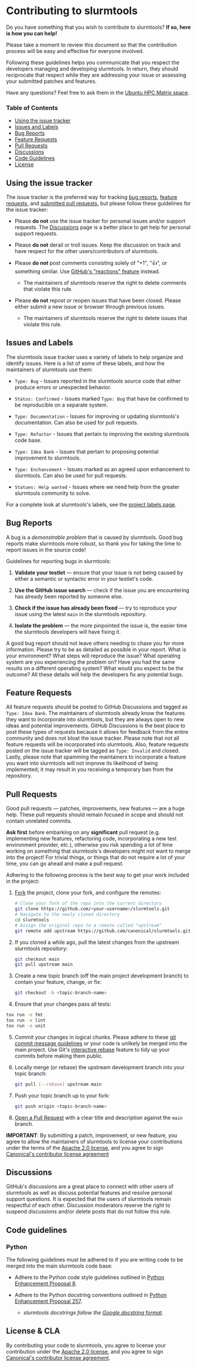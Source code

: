 # Contributing to slurmtools

Do you have something that you wish to contribute to slurmtools? **If so, here is how you can help!**

Please take a moment to review this document so that the contribution process will be easy and effective for everyone
involved.

Following these guidelines helps you communicate that you respect the developers managing and developing slurmtools. 
In return, they should reciprocate that respect while they are addressing your issue or assessing your submitted 
patches and features.

Have any questions? Feel free to ask them in the [Ubuntu HPC Matrix space](https://matrix.to/#/#ubuntu-hpc:matrix.org).

### Table of Contents

* [Using the issue tracker](#using-the-issue-tracker)
* [Issues and Labels](#issues-and-labels)
* [Bug Reports](#bug-reports)
* [Feature Requests](#feature-requests)
* [Pull Requests](#pull-requests)
* [Discussions](#discussions)
* [Code Guidelines](#code-guidelines)
* [License](#license--cla)

## Using the issue tracker

The issue tracker is the preferred way for tracking [bug reports](#bug-reports), [feature requests](#feature-requests),
and [submitted pull requests](#pull-requests), but please follow these guidelines for the issue tracker:

* Please **do not** use the issue tracker for personal issues and/or support requests. 
The [Discussions](#discussions) page is a better place to get help for personal support requests.

* Please **do not** derail or troll issues. Keep the discussion on track and have respect for the other 
users/contributors of slurmtools.

* Please **do not** post comments consisting solely of "+1", ":thumbsup:", or something similar. 
Use [GitHub's "reactions" feature](https://blog.github.com/2016-03-10-add-reactions-to-pull-requests-issues-and-comments/) 
instead.
  * The maintainers of slurmtools reserve the right to delete comments that violate this rule.

* Please **do not** repost or reopen issues that have been closed. Please either 
submit a new issue or browser through previous issues.
  * The maintainers of slurmtools reserve the right to delete issues that violate this rule.

## Issues and Labels

The slurmtools issue tracker uses a variety of labels to help organize and identify issues. 
Here is a list of some of these labels, and how the maintainers of slurmtools use them:

* `Type: Bug` - Issues reported in the slurmtools source code that either produce errors or unexpected behavior.

* `Status: Confirmed` - Issues marked `Type: Bug` that have be confirmed to be reproducible on a separate system.

* `Type: Documentation` - Issues for improving or updating slurmtools's documentation. 
Can also be used for pull requests.

* `Type: Refactor` - Issues that pertain to improving the existing slurmtools code base.

* `Type: Idea Bank` - Issues that pertain to proposing potential improvement to slurmtools.

* `Type: Enchancement` - Issues marked as an agreed upon enhancement to slurmtools. Can also be used for pull requests.

* `Statues: Help wanted` - Issues where we need help from the greater slurmtools community to solve.

For a complete look at slurmtools's labels, see the 
[project labels page](https://github.com/canonical/slurmtools/labels).

## Bug Reports

A bug is a *demonstrable problem* that is caused by slurmtools. Good bug reports make slurmtools more robust, so thank 
you for taking the time to report issues in the source code!

Guidelines for reporting bugs in slurmtools:

1. __Validate your testlet__ &mdash; ensure that your issue is not being caused by either a semantic or syntactic 
error in your testlet's code.

2. __Use the GitHub issue search__ &mdash; check if the issue you are encountering has already been reported by 
someone else.

3. __Check if the issue has already been fixed__ &mdash; try to reproduce your issue using the latest `main` 
in the slurmtools repository.

4. **Isolate the problem** &mdash; the more pinpointed the issue is, the easier time the slurmtools developers 
will have fixing it.

A good bug report should not leave others needing to chase you for more information. 
Please try to be as detailed as possible in your report. What is your environment? What steps will reproduce the issue? 
What operating system are you experiencing the problem on? Have you had the same results on a different 
operating system? What would you expect to be the outcome? All these details will help the developers fix any 
potential bugs.

## Feature Requests

All feature requests should be posted to GitHub Discussions and tagged as `Type: Idea Bank`. The maintainers of
slurmtools already know the features they want to incorporate into slurmtools, but they are always open to 
new ideas and potential improvements. GitHub Discussions is the best place to post these types of requests 
because it allows for feedback from the entire community and does not bloat the issue tracker. Please note that not 
all feature requests will be incorporated into slurmtools. Also, feature requests posted on the issue tracker 
will be tagged as `Type: Invalid` and closed. Lastly, please note that spamming the maintainers to incorporate a
feature you want into slurmtools will not improve its likelihood of being implemented; it may result in you receiving
a temporary ban from the repository.

## Pull Requests

Good pull requests &mdash; patches, improvements, new features &mdash; are a huge help. These pull requests should 
remain focused in scope and should not contain unrelated commits.

__Ask first__ before embarking on any __significant__ pull request (e.g. implementing new features, refactoring code, 
incorporating a new test environment provider, etc.), otherwise you risk spending a lot of time working on something 
that slurmtools's developers might not want to merge into the project! For trivial things, or things that do not require 
a lot of your time, you can go ahead and make a pull request.

Adhering to the following process is the best way to get your work
included in the project:

1. [Fork](https://help.github.com/articles/fork-a-repo/) the project, clone your fork,
   and configure the remotes:

   ```bash
   # Clone your fork of the repo into the current directory
   git clone https://github.com/<your-username>/slurmtools.git
   # Navigate to the newly cloned directory
   cd slurmtools
   # Assign the original repo to a remote called "upstream"
   git remote add upstream https://github.com/canonical/slurmtools.git
   ```

2. If you cloned a while ago, pull the latest changes from the upstream slurmtools repository:

   ```bash
   git checkout main
   git pull upstream main
   ```

3. Create a new topic branch (off the main project development branch) to
   contain your feature, change, or fix:

   ```bash
   git checkout -b <topic-branch-name>
   ```

4. Ensure that your changes pass all tests:

  ```bash
  tox run -e fmt
  tox run -e lint
  tox run -e unit
  ```

5. Commit your changes in logical chunks. Please adhere to these [git commit
   message guidelines](https://tbaggery.com/2008/04/19/a-note-about-git-commit-messages.html)
   or your code is unlikely be merged into the main project. Use Git's
   [interactive rebase](https://help.github.com/articles/about-git-rebase/)
   feature to tidy up your commits before making them public.

6. Locally merge (or rebase) the upstream development branch into your topic branch:

   ```bash
   git pull [--rebase] upstream main
   ```

7. Push your topic branch up to your fork:

   ```bash
   git push origin <topic-branch-name>
   ```

8. [Open a Pull Request](https://help.github.com/articles/about-pull-requests/)
    with a clear title and description against the `main` branch.

**IMPORTANT**: By submitting a patch, improvement, or new feature, you agree to allow the maintainers of slurmtools to 
license your contributions under the terms of the [Apache 2.0 license](./LICENSE), and you agree to sign
[Canonical's contributor license agreement](https://ubuntu.com/legal/contributors)

## Discussions

GitHub's discussions are a great place to connect with other users of slurmtools as well as discuss potential 
features and resolve personal support questions. It is expected that the users of slurmtools remain respectful of 
each other. Discussion moderators reserve the right to suspend discussions and/or delete posts that do not follow 
this rule.

## Code guidelines

### Python

The following guidelines must be adhered to if you are writing code to be merged into the main slurmtools code base:

* Adhere to the Python code style guidelines outlined in [Python Enhancement Proposal 8](https://pep8.org/).

* Adhere to the Python docstring conventions outlined in 
[Python Enhancement Proposal 257](https://www.python.org/dev/peps/pep-0257/).
  * *slurmtools docstrings follow the 
  [Google docstring format](https://github.com/google/styleguide/blob/gh-pages/pyguide.md#38-comments-and-docstrings)*.

## License & CLA

By contributing your code to slurmtools, you agree to license your contribution under the 
[Apache 2.0 license](https://www.apache.org/licenses/LICENSE-2.0.html), and you agree to
sign [Canonical's contributor license agreement](https://ubuntu.com/legal/contributors).
